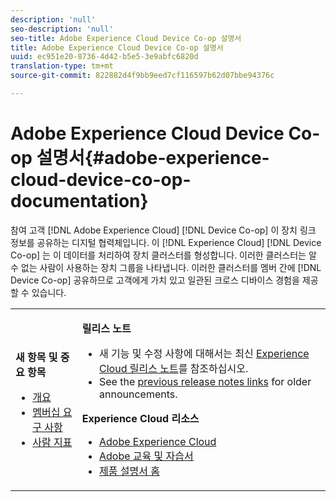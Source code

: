 ```yaml
---
description: 'null'
seo-description: 'null'
seo-title: Adobe Experience Cloud Device Co-op 설명서
title: Adobe Experience Cloud Device Co-op 설명서
uuid: ec951e20-8736-4d42-b5e5-3e9abfc6820d
translation-type: tm+mt
source-git-commit: 822882d4f9bb9eed7cf116597b62d07bbe94376c

---
```



# Adobe Experience Cloud Device Co-op 설명서{#adobe-experience-cloud-device-co-op-documentation}

참여 고객 [!DNL Adobe Experience Cloud] [!DNL Device Co-op] 이 장치 링크 정보를 공유하는 디지털 협력체입니다. 이 [!DNL Experience Cloud] [!DNL Device Co-op] 는 이 데이터를 처리하여 장치 클러스터를 형성합니다. 이러한 클러스터는 알 수 없는 사람이 사용하는 장치 그룹을 나타냅니다. 이러한 클러스터를 멤버 간에 [!DNL Device Co-op] 공유하므로 고객에게 가치 있고 일관된 크로스 디바이스 경험을 제공할 수 있습니다.

<!-- <a id="section_535A849B2BF14221BD78C968CC02732D"></a> -->

<table id="table_5E612F746A704FE095B809A013EE977F" class="simpletable"> 
 <tbody> 
  <tr> 
   <td colname="col1"> <p> <b>새 항목 및 중요 항목</b> </p> 
    <ul id="ul_47C012F6AB3E4B73BA357027F4D15369"> 
     <li id="li_30DBD4F8A9FA4FEFA3E3E5903FC55887"><a href="about/overview.md#concept-de34e3bacae94869909e979f24bcc4e8" format="dita" scope="local"> 개요</a> </li> 
     <li id="li_10D0D3D338FF445098EE18B322951FAF"><a href="about/requirements.md#concept-31d3d165d22546afbedf023d32ad3a43" format="dita" scope="local"> 멤버십 요구 사항</a> </li> 
     <li id="li_466DC0DA0CD84E9E81EEF3237DCD411A"><a href="other-solutions/people.md#concept-8c57cd3904974e078d7fbf84ac9c2d63" format="dita" scope="local"> 사람 지표</a> </li> 
    </ul> </td> 
   <td colname="col2"> <p> <b>릴리스 노트</b> </p> 
    <ul id="ul_713F3E9DF0F84FE5981AC63D05948864"> 
     <li id="li_09C1CD15823E4AD7856CE40BE848E03F">새 기능 및 수정 사항에 대해서는 최신 <a href="https://docs.adobe.com/content/help/ko-KR/release-notes/experience-cloud/current.html" format="https" scope="external">Experience Cloud 릴리스 노트</a>를 참조하십시오. </li> 
     <li id="li_EA594E939ED14D7780178DEA8E1AED64">See the <a href="https://docs.adobe.com/content/help/ko-KR/release-notes/experience-cloud/current.html" format="https" scope="external"> previous release notes links</a> for older announcements. </li> 
    </ul> <p> <b>Experience Cloud 리소스</b> </p> 
    <ul id="ul_E30EC96BDC624B5591F0470D430B7F41"> 
     <li id="li_F3A5CCFAE0F247CEB41A03CA8E03106B"> <a href="https://www.adobe.com/kr/marketing-cloud.html" scope="external" format="http"> Adobe Experience Cloud</a> </li> 
     <li id="li_1938F7044F544481A6CC0F45CC22B80A"> <a href="http://helpx.adobe.com/kr/learning.html?promoid=KAUDK" scope="external" format="http"> Adobe 교육 및 자습서</a> </li> 
     <li id="li_C71459E0D1464C05B8B9387C43541F17"> <a href="https://docs.adobe.com/content/help/ko-KR/experience-cloud/user-guides/home.html" scope="external" format="https"> 제품 설명서 홈</a> </li> 
    </ul> </td> 
  </tr> 
 </tbody> 
</table>

<!--
<p><b>Announcements</b> </p>
<p>Take a moment to review the <a href="about/requirements.md#concept-31d3d165d22546afbedf023d32ad3a43" format="dita" scope="local"> membership requirements</a> or <a href="https://marketing-stage.adobe.com/resources/help/en_US/mcdc/downloads/what_to_expect.pdf" format="https" scope="external"> download the information sheet</a> if you want participate or to learn more about the <span class="wintitle"> Device Co-op</span>. </p>
-->

